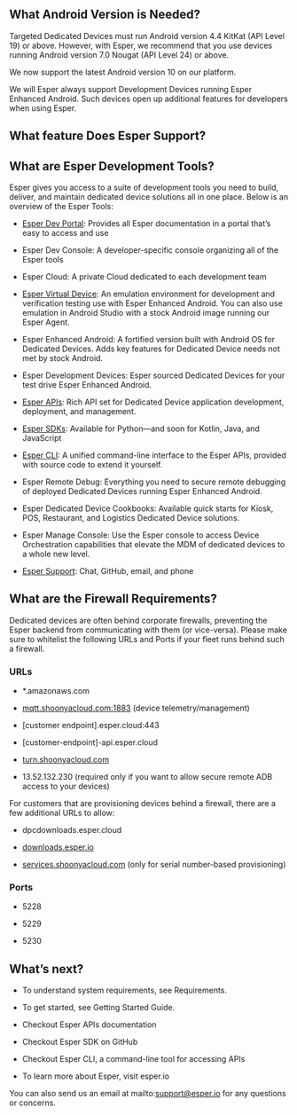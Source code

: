 ## What Android Version is Needed?

Targeted Dedicated Devices must run Android version 4.4 KitKat (API Level 19) or above. However, with Esper, we recommend that you use devices running Android version 7.0 Nougat (API Level 24) or above.

We now support the latest Android version 10 on our platform.

We will Esper always support Development Devices running Esper Enhanced Android. Such devices open up additional features for developers when using Esper.

## What feature Does Esper Support?

## What are Esper Development Tools?

Esper gives you access to a suite of development tools you need to build, deliver, and maintain dedicated device solutions all in one place. Below is an overview of the Esper Tools:

-   [Esper Dev Portal](https://docs.esper.io/): Provides all Esper documentation in a portal that’s easy to access and use
    
-   Esper Dev Console: A developer-specific console organizing all of the Esper tools
    
-   Esper Cloud: A private Cloud dedicated to each development team
    
-   [Esper Virtual Device](https://docs.esper.io/home/esperplugin.html#esper-android-virtual-device): An emulation environment for development and verification testing use with Esper Enhanced Android. You can also use emulation in Android Studio with a stock Android image running our Esper Agent.
    
-   Esper Enhanced Android: A fortified version built with Android OS for Dedicated Devices. Adds key features for Dedicated Device needs not met by stock Android.
    
-   Esper Development Devices: Esper sourced Dedicated Devices for your test drive Esper Enhanced Android.
    
-   [Esper APIs](https://api.esper.io/): Rich API set for Dedicated Device application development, deployment, and management.
    
-   [Esper SDKs](https://docs.esper.io/home/pythonsdk.html): Available for Python—and soon for Kotlin, Java, and JavaScript
    
-   [Esper CLI](https://docs.esper.io/home/espercli.html): A unified command-line interface to the Esper APIs, provided with source code to extend it yourself.
    
-   Esper Remote Debug: Everything you need to secure remote debugging of deployed Dedicated Devices running Esper Enhanced Android.
    
-   Esper Dedicated Device Cookbooks: Available quick starts for Kiosk, POS, Restaurant, and Logistics Dedicated Device solutions.
    
-   Esper Manage Console: Use the Esper console to access Device Orchestration capabilities that elevate the MDM of dedicated devices to a whole new level.
    
-   [Esper Support](https://docs.esper.io/home/support.html): Chat, GitHub, email, and phone
    

## What are the Firewall Requirements?

Dedicated devices are often behind corporate firewalls, preventing the Esper backend from communicating with them (or vice-versa). Please make sure to whitelist the following URLs and Ports if your fleet runs behind such a firewall.

### URLs

-   *.amazonaws.com
    
-   [mqtt.shoonyacloud.com:1883](http://mqtt.shoonyacloud.com:1883/) (device telemetry/management)
    
-   [customer endpoint].esper.cloud:443
    
-   [customer-endpoint]-api.esper.cloud
    
-   [turn.shoonyacloud.com](http://turn.shoonyacloud.com/)
    
-   13.52.132.230 (required only if you want to allow secure remote ADB access to your devices)
    

For customers that are provisioning devices behind a firewall, there are a few additional URLs to allow:

-   dpcdownloads.esper.cloud
    
-   [downloads.esper.io](http://downloads.esper.io/)
    
-   [services.shoonyacloud.com](http://services.shoonyacloud.com/) (only for serial number-based provisioning)
    

### Ports

-   5228
    
-   5229
    
-   5230
    

## What’s next?

-   To understand system requirements, see Requirements.
    
-   To get started, see Getting Started Guide.
    
-   Checkout Esper APIs documentation
    
-   Checkout Esper SDK on GitHub
    
-   Checkout Esper CLI, a command-line tool for accessing APIs
    
-   To learn more about Esper, visit esper.io
   
 
You can also send us an email at  mailto:support@esper.io  for any questions or concerns.